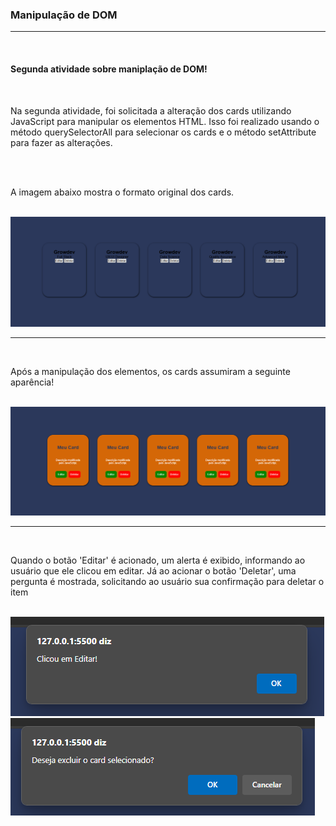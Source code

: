 <h3>Manipulação de DOM </h3>
<hr>
<br>
<h4>Segunda atividade sobre maniplação de DOM!</h4>
<br>
<p>Na segunda atividade, foi solicitada a alteração dos cards utilizando JavaScript para manipular os elementos HTML. Isso foi realizado usando o método querySelectorAll para selecionar os cards e o método setAttribute para fazer as alterações.</p>
<br>
<br>
<p>A imagem abaixo mostra o formato original dos cards.</p>
<br>
<img src="/imagens/cardsOriginal.png" alt="imagem-original-dos-cards">
<br>
<hr>
<br>
<p>Após a manipulação dos elementos, os cards assumiram a seguinte aparência! </p>
<br>
<img src="/imagens/cards.png" alt="imagem-cards">
<br>
<hr>
<br>
<p>Quando o botão 'Editar' é acionado, um alerta é exibido, informando ao usuário que ele clicou em editar. Já ao acionar o botão 'Deletar', uma pergunta é mostrada, solicitando ao usuário sua confirmação para deletar o item
</p>
<br>
<img src="/imagens/editar.png" alt="imagem-cards-editar">
<br>
<img src="/imagens/deletar.png" alt="imagem-cards-deletar">




